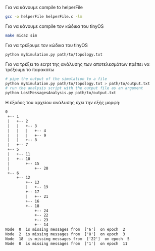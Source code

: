 Για να κάνουμε compile to helperFile

```bash
gcc -o helperFile helperFile.c -lm
```
Για να κάνουμε compile τον κώδικα του tinyOS

```bash
make micaz sim
```

Για να τρέξουμε τον κώδικα του tinyOS

```bash
python mySimulation.py path/to/topology.txt
```

Για να τρέξει το scrpt της ανάλυσης των αποτελεσμάτων πρέπει να τρέξουμε το παρακάτω

```bash
# pipe the output of the simulation to a file
python mySimulation.py path/to/topology.txt > path/to/output.txt
# run the analysis script with the output file as an argument
python LostMessagesAnalysis.py path/to/output.txt
```

Η έξοδος του αρχείου ανάλυσης έχει την εξής μορφή:

```txt
0
 +-- 1
 |   +-- 2
 |   |   +-- 3
 |   |   |   +-- 4
 |   |   |   +-- 9
 |   |   +-- 8
 |   +-- 7
 +-- 5
 |   +-- 11
 |   +-- 10
 |       +-- 15
 |           +-- 20
 +-- 6
     +-- 12
         +-- 13
         |   +-- 19
         +-- 17
         |   +-- 21
         +-- 16
         +-- 18
             +-- 24
             +-- 22
             +-- 23
             +-- 14
Node  0  is missing messages from  ['6']  on epoch  2
Node  2  is missing messages from  ['8']  on epoch  3
Node  18  is missing messages from  ['22']  on epoch  5
Node  0  is missing messages from  ['1']  on epoch  11
```
